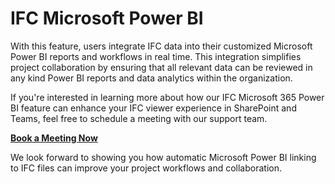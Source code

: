 # IFC Microsoft Power BI

With this feature, users integrate IFC data into their customized Microsoft Power BI reports and workflows in real time. This integration simplifies project collaboration by ensuring that all relevant data can be reviewed in any kind Power BI reports and data analytics within the organization.

If you're interested in learning more about how our IFC Microsoft 365 Power BI feature can enhance your IFC viewer experience in SharePoint and Teams, feel free to schedule a meeting with our support team.

[**Book a Meeting Now**](https://outlook.office365.com/book/SupportConsultingonlinemeeting@flinker.app/)

We look forward to showing you how automatic Microsoft Power BI linking to IFC files can improve your project workflows and collaboration.



<br><br><br><br><br><br><br><br><br><br><br><br><br><br><br><br><br><br><br><br><br><br><br><br>

